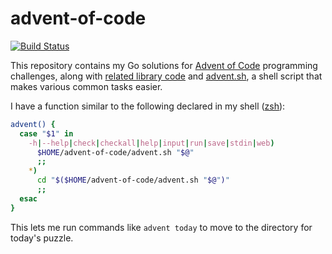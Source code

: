 # advent-of-code

[![Build Status](https://app.travis-ci.com/derat/advent-of-code.svg?branch=main)](https://app.travis-ci.com/derat/advent-of-code)

This repository contains my Go solutions for [Advent of Code] programming
challenges, along with [related library code](./lib) and
[advent.sh](./advent.sh), a shell script that makes various common tasks easier.

I have a function similar to the following declared in my shell ([zsh]):

```sh
advent() {
  case "$1" in
    -h|--help|check|checkall|help|input|run|save|stdin|web)
      $HOME/advent-of-code/advent.sh "$@"
      ;;
    *)
      cd "$($HOME/advent-of-code/advent.sh "$@")"
      ;;
  esac
}
```

This lets me run commands like `advent today` to move to the directory for
today's puzzle.

[Advent of Code]: https://adventofcode.com/
[zsh]: https://en.wikipedia.org/wiki/Z_shell
